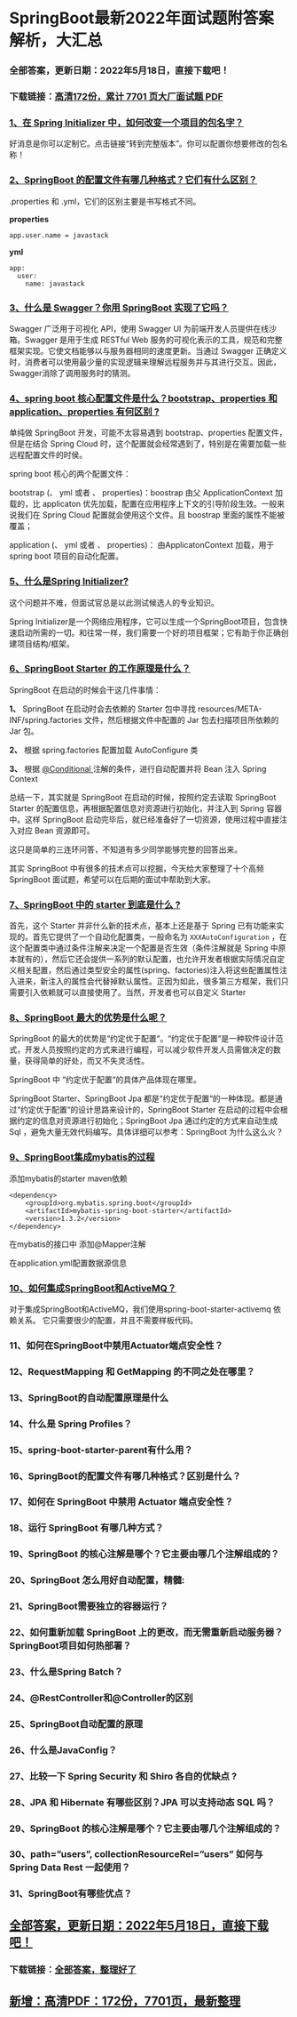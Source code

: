 # SpringBoot最新2022年面试题附答案解析，大汇总


### 全部答案，更新日期：2022年5月18日，直接下载吧！

### 下载链接：[高清172份，累计 7701 页大厂面试题  PDF](https://gitee.com/souyunku/DevBooks/blob/master/docs/index.md)



### [1、在 Spring Initializer 中，如何改变一个项目的包名字？](https://gitee.com/souyunku/DevBooks/blob/master/docs/SpringBoot/SpringBoot最新2021年面试题附答案解析，大汇总.md#1在-spring-initializer-中如何改变一个项目的包名字)  


好消息是你可以定制它。点击链接“转到完整版本”。你可以配置你想要修改的包名称！


### [2、SpringBoot 的配置文件有哪几种格式？它们有什么区别？](https://gitee.com/souyunku/DevBooks/blob/master/docs/SpringBoot/SpringBoot最新2021年面试题附答案解析，大汇总.md#2springboot-的配置文件有哪几种格式它们有什么区别)  


.properties 和 .yml，它们的区别主要是书写格式不同。

**properties**

```
app.user.name = javastack
```

**yml**

```
app:
  user:
    name: javastack
```


### [3、什么是 Swagger？你用 SpringBoot 实现了它吗？](https://gitee.com/souyunku/DevBooks/blob/master/docs/SpringBoot/SpringBoot最新2021年面试题附答案解析，大汇总.md#3什么是-swagger你用-springboot-实现了它吗)  


Swagger 广泛用于可视化 API，使用 Swagger UI 为前端开发人员提供在线沙箱。Swagger 是用于生成 RESTful Web 服务的可视化表示的工具，规范和完整框架实现。它使文档能够以与服务器相同的速度更新。当通过 Swagger 正确定义时，消费者可以使用最少量的实现逻辑来理解远程服务并与其进行交互。因此，Swagger消除了调用服务时的猜测。


### [4、spring boot 核心配置文件是什么？bootstrap、properties 和 application、properties 有何区别 ?](https://gitee.com/souyunku/DevBooks/blob/master/docs/SpringBoot/SpringBoot最新2021年面试题附答案解析，大汇总.md#4spring-boot-核心配置文件是什么bootstrapproperties-和-applicationproperties-有何区别-)  


单纯做 SpringBoot 开发，可能不太容易遇到 bootstrap、properties 配置文件，但是在结合 Spring Cloud 时，这个配置就会经常遇到了，特别是在需要加载一些远程配置文件的时侯。

spring boot 核心的两个配置文件：

bootstrap (、 yml 或者 、 properties)：boostrap 由父 ApplicationContext 加载的，比 applicaton 优先加载，配置在应用程序上下文的引导阶段生效。一般来说我们在 Spring Cloud 配置就会使用这个文件。且 boostrap 里面的属性不能被覆盖；

application (、 yml 或者 、 properties)： 由ApplicatonContext 加载，用于 spring boot 项目的自动化配置。


### [5、什么是Spring Initializer?](https://gitee.com/souyunku/DevBooks/blob/master/docs/SpringBoot/SpringBoot最新2021年面试题附答案解析，大汇总.md#5什么是spring-initializer)  


这个问题并不难，但面试官总是以此测试候选人的专业知识。

Spring Initializer是一个网络应用程序，它可以生成一个SpringBoot项目，包含快速启动所需的一切。和往常一样，我们需要一个好的项目框架；它有助于你正确创建项目结构/框架。


### [6、SpringBoot Starter 的工作原理是什么？](https://gitee.com/souyunku/DevBooks/blob/master/docs/SpringBoot/SpringBoot最新2021年面试题附答案解析，大汇总.md#6springboot-starter-的工作原理是什么)  


SpringBoot 在启动的时候会干这几件事情：

**1、** SpringBoot 在启动时会去依赖的 Starter 包中寻找 resources/META-INF/spring.factories 文件，然后根据文件中配置的 Jar 包去扫描项目所依赖的 Jar 包。

**2、** 根据 spring.factories 配置加载 AutoConfigure 类

**3、** 根据 [@Conditional ](/Conditional ) 注解的条件，进行自动配置并将 Bean 注入 Spring Context

总结一下，其实就是 SpringBoot 在启动的时候，按照约定去读取 SpringBoot Starter 的配置信息，再根据配置信息对资源进行初始化，并注入到 Spring 容器中。这样 SpringBoot 启动完毕后，就已经准备好了一切资源，使用过程中直接注入对应 Bean 资源即可。

这只是简单的三连环问答，不知道有多少同学能够完整的回答出来。

其实 SpringBoot 中有很多的技术点可以挖掘，今天给大家整理了十个高频 SpringBoot 面试题，希望可以在后期的面试中帮助到大家。


### [7、SpringBoot 中的 starter 到底是什么 ?](https://gitee.com/souyunku/DevBooks/blob/master/docs/SpringBoot/SpringBoot最新2021年面试题附答案解析，大汇总.md#7springboot-中的-starter-到底是什么-)  


首先，这个 Starter 并非什么新的技术点，基本上还是基于 Spring 已有功能来实现的。首先它提供了一个自动化配置类，一般命名为 `XXXAutoConfiguration` ，在这个配置类中通过条件注解来决定一个配置是否生效（条件注解就是 Spring 中原本就有的），然后它还会提供一系列的默认配置，也允许开发者根据实际情况自定义相关配置，然后通过类型安全的属性(spring、factories)注入将这些配置属性注入进来，新注入的属性会代替掉默认属性。正因为如此，很多第三方框架，我们只需要引入依赖就可以直接使用了。当然，开发者也可以自定义 Starter


### [8、SpringBoot 最大的优势是什么呢？](https://gitee.com/souyunku/DevBooks/blob/master/docs/SpringBoot/SpringBoot最新2021年面试题附答案解析，大汇总.md#8springboot-最大的优势是什么呢)  


SpringBoot 的最大的优势是“约定优于配置“。“约定优于配置“是一种软件设计范式，开发人员按照约定的方式来进行编程，可以减少软件开发人员需做决定的数量，获得简单的好处，而又不失灵活性。

SpringBoot 中 “约定优于配置“的具体产品体现在哪里。

SpringBoot Starter、SpringBoot Jpa 都是“约定优于配置“的一种体现。都是通过“约定优于配置“的设计思路来设计的，SpringBoot Starter 在启动的过程中会根据约定的信息对资源进行初始化；SpringBoot Jpa 通过约定的方式来自动生成 Sql ，避免大量无效代码编写。具体详细可以参考：SpringBoot 为什么这么火？


### [9、SpringBoot集成mybatis的过程](https://gitee.com/souyunku/DevBooks/blob/master/docs/SpringBoot/SpringBoot最新2021年面试题附答案解析，大汇总.md#9springboot集成mybatis的过程)  


添加mybatis的starter maven依赖

```
<dependency>
    <groupId>org.mybatis.spring.boot</groupId>
    <artifactId>mybatis-spring-boot-starter</artifactId>
    <version>1.3.2</version>
</dependency>
```

在mybatis的接口中 添加@Mapper注解

在application.yml配置数据源信息


### [10、如何集成SpringBoot和ActiveMQ？](https://gitee.com/souyunku/DevBooks/blob/master/docs/SpringBoot/SpringBoot最新2021年面试题附答案解析，大汇总.md#10如何集成springboot和activemq)  


对于集成SpringBoot和ActiveMQ，我们使用spring-boot-starter-activemq 依赖关系。 它只需要很少的配置，并且不需要样板代码。


### 11、如何在SpringBoot中禁用Actuator端点安全性？
### 12、RequestMapping 和 GetMapping 的不同之处在哪里？
### 13、SpringBoot的自动配置原理是什么
### 14、什么是 Spring Profiles？
### 15、spring-boot-starter-parent有什么用？
### 16、SpringBoot的配置文件有哪几种格式？区别是什么？
### 17、如何在 SpringBoot 中禁用 Actuator 端点安全性？
### 18、运行 SpringBoot 有哪几种方式？
### 19、SpringBoot 的核心注解是哪个？它主要由哪几个注解组成的？
### 20、SpringBoot 怎么用好自动配置，精髓:
### 21、SpringBoot需要独立的容器运行？
### 22、如何重新加载 SpringBoot 上的更改，而无需重新启动服务器？SpringBoot项目如何热部署？
### 23、什么是Spring Batch？
### 24、@RestController和@Controller的区别
### 25、SpringBoot自动配置的原理
### 26、什么是JavaConfig？
### 27、比较一下 Spring Security 和 Shiro 各自的优缺点 ?
### 28、JPA 和 Hibernate 有哪些区别？JPA 可以支持动态 SQL 吗？
### 29、SpringBoot 的核心注解是哪个？它主要由哪几个注解组成的？
### 30、path=”users”, collectionResourceRel=”users” 如何与 Spring Data Rest 一起使用？
### 31、SpringBoot有哪些优点？





## [全部答案，更新日期：2022年5月18日，直接下载吧！](https://gitee.com/souyunku/DevBooks/blob/master/docs/daan.md)

### 下载链接：[全部答案，整理好了](https://gitee.com/souyunku/DevBooks/blob/master/docs/daan.md)




## [新增：高清PDF：172份，7701页，最新整理](https://gitee.com/souyunku/DevBooks/blob/master/docs/daan.md)




